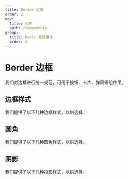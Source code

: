 ```yaml
---
title: Border 边框
order: 2
nav:
  title: 组件
  path: /components
group:
  title: Basic 基础组件
  order: 1
---
```

# Border 边框

我们对边框进行统一规范，可用于按钮、卡片、弹窗等组件里。

## 边框样式

我们提供了以下几种边框样式，以供选择。

<code src="./demos/border.tsx" ></code>

## 圆角

我们提供了以下几种圆角样式，以供选择。

<code src="./demos/radius.tsx" ></code>

## 阴影

我们提供了以下几种投影样式，以供选择。

<code src="./demos/shadow.tsx" ></code>
